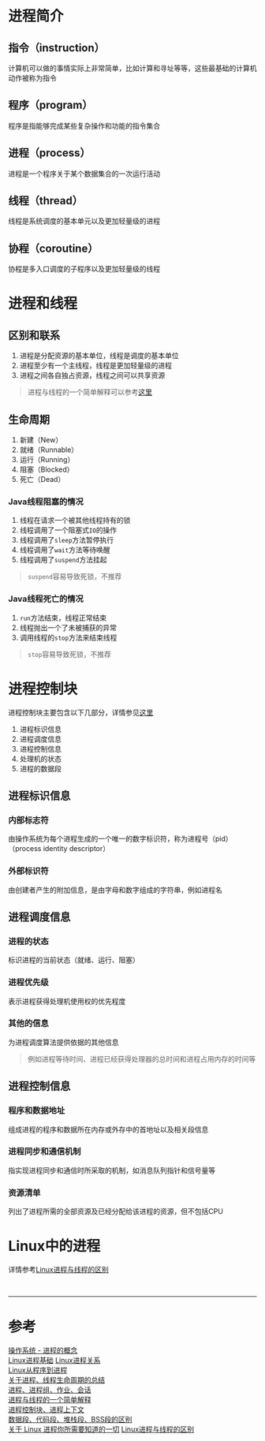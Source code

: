 # 进程简介
## 指令（instruction）
计算机可以做的事情实际上非常简单，比如计算和寻址等等，这些最基础的计算机动作被称为指令


## 程序（program）
程序是指能够完成某些复杂操作和功能的指令集合


## 进程（process）
进程是一个程序关于某个数据集合的一次运行活动


## 线程（thread）
线程是系统调度的基本单元以及更加轻量级的进程


## 协程（coroutine）
协程是多入口调度的子程序以及更加轻量级的线程


# 进程和线程
## 区别和联系
1. 进程是分配资源的基本单位，线程是调度的基本单位
2. 进程至少有一个主线程，线程是更加轻量级的进程
3. 进程之间各自独占资源，线程之间可以共享资源

> 进程与线程的一个简单解释可以参考[这里][7]

## 生命周期
1. 新建（New）
2. 就绪（Runnable）
3. 运行（Running）
4. 阻塞（Blocked）
5. 死亡（Dead）

### Java线程阻塞的情况

1. 线程在请求一个被其他线程持有的锁
2. 线程调用了一个阻塞式`IO`的操作 
3. 线程调用了`sleep`方法暂停执行
4. 线程调用了`wait`方法等待唤醒
5. 线程调用了`suspend`方法挂起

> `suspend`容易导致死锁，不推荐

### Java线程死亡的情况

1. `run`方法结束，线程正常结束
2. 线程抛出一个了未被捕获的异常
3. 调用线程的`stop`方法来结束线程

> `stop`容易导致死锁，不推荐



# 进程控制块 
进程控制块主要包含以下几部分，详情参见[这里][8]

1. 进程标识信息
2. 进程调度信息
3. 进程控制信息 
4. 处理机的状态
5. 进程的数据段


## 进程标识信息
### 内部标志符 
由操作系统为每个进程生成的一个唯一的数字标识符，称为进程号（pid）（process identity descriptor）

### 外部标识符
由创建者产生的附加信息，是由字母和数字组成的字符串，例如进程名


## 进程调度信息
### 进程的状态
标识进程的当前状态（就绪、运行、阻塞）

### 进程优先级
表示进程获得处理机使用权的优先程度

### 其他的信息
为进程调度算法提供依据的其他信息
> 例如进程等待时间、进程已经获得处理器的总时间和进程占用内存的时间等


## 进程控制信息
### 程序和数据地址
组成进程的程序和数据所在内存或外存中的首地址以及相关段信息

### 进程同步和通信机制
指实现进程同步和通信时所采取的机制，如消息队列指针和信号量等

### 资源清单
列出了进程所需的全部资源及已经分配给该进程的资源，但不包括CPU



# Linux中的进程
详情参考[Linux进程与线程的区别][11]


<br/>

---

# 参考

[操作系统 - 进程的概念][1]  
[Linux进程基础][2] 
[Linux进程关系][3]   
[Linux从程序到进程][4]  
[关于进程、线程生命周期的总结][5]  
[进程、进程组、作业、会话][6]  
[进程与线程的一个简单解释][7]  
[进程控制块、进程上下文][8]    
[数据段、代码段、堆栈段、BSS段的区别][9]  
[关于 Linux 进程你所需要知道的一切][10] 
[Linux进程与线程的区别][11]   

[1]: http://www.cnblogs.com/tianlangshu/p/5224178.html
[2]: http://www.cnblogs.com/vamei/archive/2012/09/20/2694466.html
[3]: http://www.cnblogs.com/vamei/archive/2012/10/07/2713023.html
[4]: http://www.cnblogs.com/vamei/archive/2012/10/09/2715388.html
[5]: http://blog.csdn.net/amosilin/article/details/51077930
[6]: http://www.jianshu.com/p/f64cd61d196c
[7]: http://www.ruanyifeng.com/blog/2013/04/processes_and_threads.html
[8]: http://blog.csdn.net/cooling88/article/details/53074038
[9]: http://blog.csdn.net/jxhui23/article/details/8064766
[10]: http://mp.weixin.qq.com/s/ixDqEK1KyJs9iitxgspAww
[11]: https://my.oschina.net/cnyinlinux/blog/422207